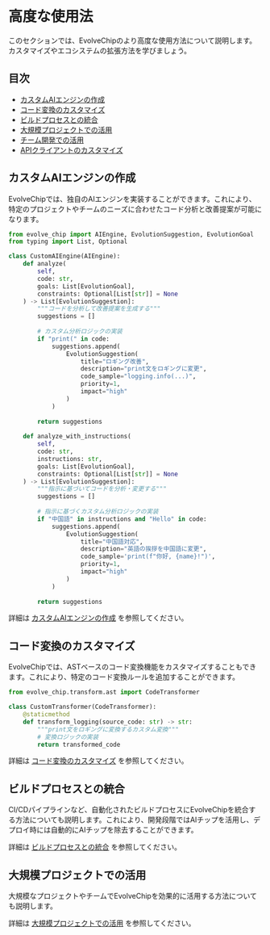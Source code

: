 # 高度な使用法

このセクションでは、EvolveChipのより高度な使用方法について説明します。カスタマイズやエコシステムの拡張方法を学びましょう。

## 目次

- [カスタムAIエンジンの作成](./custom_ai_engine.md)
- [コード変換のカスタマイズ](./custom_transformations.md)
- [ビルドプロセスとの統合](./build_integration.md)
- [大規模プロジェクトでの活用](./large_projects.md)
- [チーム開発での活用](./team_development.md)
- [APIクライアントのカスタマイズ](./custom_api_client.md)

## カスタムAIエンジンの作成

EvolveChipでは、独自のAIエンジンを実装することができます。これにより、特定のプロジェクトやチームのニーズに合わせたコード分析と改善提案が可能になります。

```python
from evolve_chip import AIEngine, EvolutionSuggestion, EvolutionGoal
from typing import List, Optional

class CustomAIEngine(AIEngine):
    def analyze(
        self,
        code: str, 
        goals: List[EvolutionGoal],
        constraints: Optional[List[str]] = None
    ) -> List[EvolutionSuggestion]:
        """コードを分析して改善提案を生成する"""
        suggestions = []
        
        # カスタム分析ロジックの実装
        if "print(" in code:
            suggestions.append(
                EvolutionSuggestion(
                    title="ロギング改善",
                    description="print文をロギングに変更",
                    code_sample="logging.info(...)",
                    priority=1,
                    impact="high"
                )
            )
        
        return suggestions
    
    def analyze_with_instructions(
        self,
        code: str,
        instructions: str,
        goals: List[EvolutionGoal],
        constraints: Optional[List[str]] = None
    ) -> List[EvolutionSuggestion]:
        """指示に基づいてコードを分析・変更する"""
        suggestions = []
        
        # 指示に基づくカスタム分析ロジックの実装
        if "中国語" in instructions and "Hello" in code:
            suggestions.append(
                EvolutionSuggestion(
                    title="中国語対応",
                    description="英語の挨拶を中国語に変更",
                    code_sample='print(f"你好, {name}!")',
                    priority=1,
                    impact="high"
                )
            )
        
        return suggestions
```

詳細は [カスタムAIエンジンの作成](./custom_ai_engine.md) を参照してください。

## コード変換のカスタマイズ

EvolveChipでは、ASTベースのコード変換機能をカスタマイズすることもできます。これにより、特定のコード変換ルールを追加することができます。

```python
from evolve_chip.transform.ast import CodeTransformer

class CustomTransformer(CodeTransformer):
    @staticmethod
    def transform_logging(source_code: str) -> str:
        """print文をロギングに変換するカスタム変換"""
        # 変換ロジックの実装
        return transformed_code
```

詳細は [コード変換のカスタマイズ](./custom_transformations.md) を参照してください。

## ビルドプロセスとの統合

CI/CDパイプラインなど、自動化されたビルドプロセスにEvolveChipを統合する方法についても説明します。これにより、開発段階ではAIチップを活用し、デプロイ時には自動的にAIチップを除去することができます。

詳細は [ビルドプロセスとの統合](./build_integration.md) を参照してください。

## 大規模プロジェクトでの活用

大規模なプロジェクトやチームでEvolveChipを効果的に活用する方法についても説明します。

詳細は [大規模プロジェクトでの活用](./large_projects.md) を参照してください。 